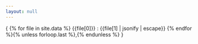 ```yaml
---
layout: null
---
```

{
{% for file in site.data %}
   {{file[0]}} : {{file[1] | jsonify | escape}}
{% endfor %}{% unless forloop.last %},{% endunless %}
}
